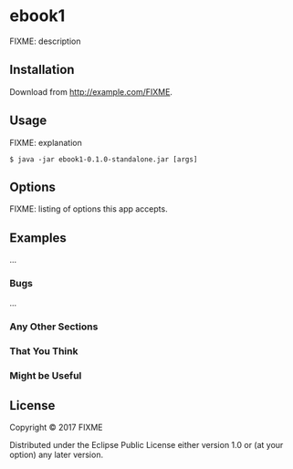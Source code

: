 # ebook1

FIXME: description

## Installation

Download from http://example.com/FIXME.

## Usage

FIXME: explanation

    $ java -jar ebook1-0.1.0-standalone.jar [args]

## Options

FIXME: listing of options this app accepts.

## Examples

...

### Bugs

...

### Any Other Sections
### That You Think
### Might be Useful

## License

Copyright © 2017 FIXME

Distributed under the Eclipse Public License either version 1.0 or (at
your option) any later version.
